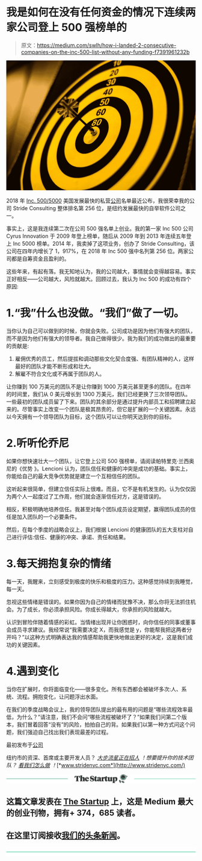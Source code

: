 # 我是如何在没有任何资金的情况下连续两家公司登上 500 强榜单的

> 原文：<https://medium.com/swlh/how-i-landed-2-consecutive-companies-on-the-inc-500-list-without-any-funding-f7391961232b>

![](img/c601bca5ca81cbc0d7805888b0fca6d0.png)

2018 年 [Inc. 500/5000](https://www.inc.com/inc5000/list/2018) 美国发展最快的私营[公司](https://www.inc.com/guadalupe-gonzalez/2018-inc5000-top-companies.html?cid=packagenav)名单最近公布，我很荣幸我的公司 Stride Consulting 整体排名第 256 位，是纽约发展最快的自举软件公司之一。

事实上，这是我连续第二次在公司 500 强名单上创业。我的第一家 Inc 500 公司 Cyrus Innovation 于 2009 年登上榜单，随后从 2009 年到 2013 年连续五年登上 Inc 5000 榜单。2014 年，我卖掉了这项业务，创办了 Stride Consulting，该公司在四年内增长了 1，917%，在 2018 年 Inc 500 强中名列第 256 位。两家公司都是自筹资金且盈利的。

这些年来，有起有落。我无知地认为，我的公司越大，事情就会变得越容易。事实正好相反——公司越大，风险就越大。回顾过去，我认为 Inc 500 的成功有四个原因:

# 1.“我”什么也没做。“我们”做了一切。

当你认为自己可以做到的时候，你就会失败。公司成功是因为他们有强大的团队，而不是因为他们有强大的领导者。我自己做得很少。我为我们的成功做出的最重要的贡献是:

1.  雇佣优秀的员工，然后提拔和调动那些文化契合度强、有团队精神的人，这样最好的团队才能不断形成和壮大。
2.  解雇不符合文化或不再属于团队的人。

让你赚到 100 万美元的团队不是让你赚到 1000 万美元甚至更多的团队。在四年的时间里，我们从 0 美元增长到 1300 万美元，我们已经更换了三次领导团队。一些最初的团队成员留了下来。团队的其余部分是通过提升内部员工和招聘建立起来的。尽管事实上改变一个团队是极其昂贵的，但它是扩展的一个关键因素。永远以今天拥有一个领导团队为目标，这个团队可以让你明天达到你的目标。

# 2.听听伦乔尼

如果你想快速壮大一个团队，让它登上公司 500 强榜单，请阅读帕特里克·兰西奥尼的《优势 》。Lencioni 认为，团队信任和健康的冲突是成功的基础。事实上，你能给自己的最大竞争优势就是建立一个互相信任的团队。

这听起来很简单，但建立信任实际上很难。而且，它不是有机发生的。认为仅仅因为两个人一起度过了工作周，他们就会逐渐信任对方，这是错误的。

相反，积极明确地培养信任。我甚至对每个团队成员设定期望，赢得团队成员的信任是加入团队的一个必要条件。

然后，在每个季度的战略会议上，我们根据 Lencioni 的健康团队的五大支柱对自己进行评估:信任、健康的冲突、承诺、责任和结果。

# 3.每天拥抱复杂的情绪

每一天，我醒来，立刻感受到极度的快乐和极度的压力。这种感觉持续到我睡觉，每一天。

忽视这些情绪是错误的。如果你因为自己的情绪而犹豫不决，那么你将无法抓住机会。为了成长，你必须承担风险。你成长得越大，你承担的风险就越大。

认识到冒险伴随着情感的彩虹。当情绪出现并让你困惑时，向你信任的同事或董事会成员寻求建议。我经常说“我需要决定 X，而我感觉是 y，你能帮我把这两者分开吗？”以这种方式明确表达我的情感帮助我更快地做出更好的决定，这是我们成功的关键因素。

# 4.遇到变化

当你在扩展时，你将面临变化——很多变化。所有东西都会被破坏多次:人、系统、流程。拥抱变化，让问题浮出水面。

在我们的季度战略会议上，我的领导团队提出的最有用的问题是“哪些流程效率最低，为什么？”请注意，我们不会问“哪些流程被破坏了？”如果我们问第二个版本，我们冒着回答“没有”的风险，拍拍自己的背。如果我们以第一种方式问这个问题，我们强迫自己找出我们表现最差的过程。

最初发布于[公司](https://www.inc.com/debbie-madden/i-landed-2-consecutive-companies-on-inc-500-list-without-any-funding-heres-how.html)

纽约市的资深、首席或主要开发人员？ [*大步流星正在招人*](https://www.stridenyc.com/careers) *！想要提升你的技术团队？* [*看我们怎么做*](https://www.stridenyc.com/our-work) *！*[*www.stridenyc.com*](http://www.stridenyc.com/)

[![](img/308a8d84fb9b2fab43d66c117fcc4bb4.png)](https://medium.com/swlh)

## 这篇文章发表在 [The Startup](https://medium.com/swlh) 上，这是 Medium 最大的创业刊物，拥有+ 374，685 读者。

## 在这里订阅接收[我们的头条新闻](http://growthsupply.com/the-startup-newsletter/)。

[![](img/b0164736ea17a63403e660de5dedf91a.png)](https://medium.com/swlh)